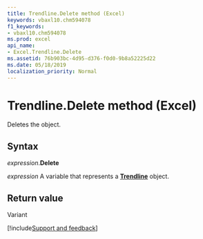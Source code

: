 ```yaml
---
title: Trendline.Delete method (Excel)
keywords: vbaxl10.chm594078
f1_keywords:
- vbaxl10.chm594078
ms.prod: excel
api_name:
- Excel.Trendline.Delete
ms.assetid: 76b903bc-4d95-d376-f0d0-9b8a52225d22
ms.date: 05/18/2019
localization_priority: Normal
---
```



# Trendline.Delete method (Excel)

Deletes the object.


## Syntax

_expression_.**Delete**

_expression_ A variable that represents a **[Trendline](Excel.Trendline(object).md)** object.


## Return value

Variant




[!include[Support and feedback](~/includes/feedback-boilerplate.md)]